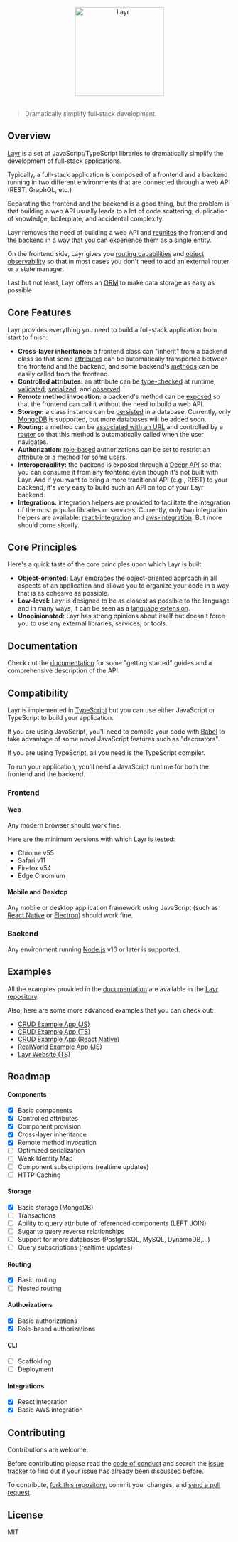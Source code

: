 <p align="center">
	<img src="assets/layr-logo-with-icon.svg" width="200" alt="Layr">
	<br>
	<br>
</p>

> Dramatically simplify full‑stack development.

## Overview

[Layr](https://layrjs.com) is a set of JavaScript/TypeScript libraries to dramatically simplify the development of full-stack applications.

Typically, a full-stack application is composed of a frontend and a backend running in two different environments that are connected through a web API (REST, GraphQL, etc.)

Separating the frontend and the backend is a good thing, but the problem is that building a web API usually leads to a lot of code scattering, duplication of knowledge, boilerplate, and accidental complexity.

Layr removes the need of building a web API and [reunites](https://dev.to/mvila/good-bye-web-apis-2bel) the frontend and the backend in a way that you can experience them as a single entity.

On the frontend side, Layr gives you [routing capabilities](https://layrjs.com/docs/v1/reference/routable) and [object observability](https://layrjs.com/docs/v1/reference/observable) so that in most cases you don't need to add an external router or a state manager.

Last but not least, Layr offers an [ORM](https://layrjs.com/docs/v1/reference/storable) to make data storage as easy as possible.

## Core Features

Layr provides everything you need to build a full-stack application from start to finish:

- **Cross-layer inheritance:** a frontend class can "inherit" from a backend class so that some [attributes](https://layrjs.com/docs/v1/reference/attribute) can be automatically transported between the frontend and the backend, and some backend's [methods](https://layrjs.com/docs/v1/reference/method) can be easily called from the frontend.
- **Controlled attributes:** an attribute can be [type-checked](https://layrjs.com/docs/v1/reference/value-type) at runtime, [validated](https://layrjs.com/docs/v1/reference/validator), [serialized](https://layrjs.com/docs/v1/reference/component#serialization), and [observed](https://layrjs.com/docs/v1/reference/observable).
- **Remote method invocation:** a backend's method can be [exposed](https://layrjs.com/docs/v1/reference/component#expose-decorator) so that the frontend can call it without the need to build a web API.
- **Storage:** a class instance can be [persisted](https://layrjs.com/docs/v1/reference/storable) in a database. Currently, only [MongoDB](https://www.mongodb.com/) is supported, but more databases will be added soon.
- **Routing:** a method can be [associated with an URL](https://layrjs.com/docs/v1/reference/routable) and controlled by a [router](https://layrjs.com/docs/v1/reference/router) so that this method is automatically called when the user navigates.
- **Authorization:** [role-based](https://layrjs.com/docs/v1/reference/with-roles) authorizations can be set to restrict an attribute or a method for some users.
- **Interoperability:** the backend is exposed through a [Deepr API](https://deepr.io) so that you can consume it from any frontend even though it's not built with Layr. And if you want to bring a more traditional API (e.g., REST) to your backend, it's very easy to build such an API on top of your Layr backend.
- **Integrations:** integration helpers are provided to facilitate the integration of the most popular libraries or services. Currently, only two integration helpers are available: [react-integration](https://layrjs.com/docs/v1/reference/react-integration) and [aws-integration](https://layrjs.com/docs/v1/reference/aws-integration). But more should come shortly.

## Core Principles

Here's a quick taste of the core principles upon which Layr is built:

- **Object-oriented:** Layr embraces the object-oriented approach in all aspects of an application and allows you to organize your code in a way that is as cohesive as possible.
- **Low-level:** Layr is designed to be as closest as possible to the language and in many ways, it can be seen as a [language extension](https://layrjs.com/blog/articles/Getting-the-Right-Level-of-Generalization-7xpk37).
- **Unopinionated:** Layr has strong opinions about itself but doesn't force you to use any external libraries, services, or tools.

## Documentation

Check out the [documentation](https://layrjs.com/docs) for some "getting started" guides and a comprehensive description of the API.

## Compatibility

Layr is implemented in [TypeScript](https://www.typescriptlang.org/) but you can use either JavaScript or TypeScript to build your application.

If you are using JavaScript, you'll need to compile your code with [Babel](https://babeljs.io/) to take advantage of some novel JavaScript features such as "decorators".

If you are using TypeScript, all you need is the TypeScript compiler.

To run your application, you'll need a JavaScript runtime for both the frontend and the backend.

### Frontend

#### Web

Any modern browser should work fine.

Here are the minimum versions with which Layr is tested:

- Chrome v55
- Safari v11
- Firefox v54
- Edge Chromium

#### Mobile and Desktop

Any mobile or desktop application framework using JavaScript (such as [React Native](https://reactnative.dev/) or [Electron](https://www.electronjs.org/)) should work fine.

### Backend

Any environment running [Node.js](https://nodejs.org/) v10 or later is supported.

## Examples

All the examples provided in the [documentation](https://layrjs.com/docs) are available in the [Layr repository](https://github.com/layrjs/layr/tree/master/examples).

Also, here are some more advanced examples that you can check out:

- [CRUD Example App (JS)](https://github.com/layrjs/crud-example-app-js-webpack)
- [CRUD Example App (TS)](https://github.com/layrjs/crud-example-app-ts-webpack)
- [CRUD Example App (React Native)](https://github.com/layrjs/crud-example-app-react-native-js)
- [RealWorld Example App (JS)](https://github.com/layrjs/react-layr-realworld-example-app)
- [Layr Website (TS)](https://github.com/layrjs/layr/tree/master/website)

## Roadmap

#### Components

- [x] Basic components
- [x] Controlled attributes
- [x] Component provision
- [x] Cross-layer inheritance
- [x] Remote method invocation
- [ ] Optimized serialization
- [ ] Weak Identity Map
- [ ] Component subscriptions (realtime updates)
- [ ] HTTP Caching

#### Storage

- [x] Basic storage (MongoDB)
- [ ] Transactions
- [ ] Ability to query attribute of referenced components (LEFT JOIN)
- [ ] Sugar to query reverse relationships
- [ ] Support for more databases (PostgreSQL, MySQL, DynamoDB,...)
- [ ] Query subscriptions (realtime updates)

#### Routing

- [x] Basic routing
- [ ] Nested routing

#### Authorizations

- [x] Basic authorizations
- [x] Role-based authorizations

#### CLI

- [ ] Scaffolding
- [ ] Deployment

#### Integrations

- [x] React integration
- [x] Basic AWS integration

## Contributing

Contributions are welcome.

Before contributing please read the [code of conduct](https://github.com/layrjs/layr/blob/master/CODE_OF_CONDUCT.md) and search the [issue tracker](https://github.com/layrjs/layr/issues) to find out if your issue has already been discussed before.

To contribute, [fork this repository](https://docs.github.com/en/github/getting-started-with-github/fork-a-repo/), commit your changes, and [send a pull request](https://docs.github.com/en/github/collaborating-with-issues-and-pull-requests/about-pull-requests).

## License

MIT

